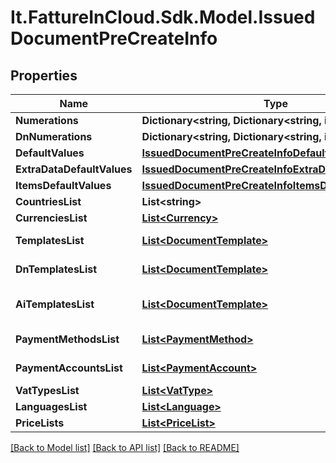 # It.FattureInCloud.Sdk.Model.IssuedDocumentPreCreateInfo

## Properties

Name | Type | Description | Notes
------------ | ------------- | ------------- | -------------
**Numerations** | **Dictionary&lt;string, Dictionary&lt;string, int&gt;&gt;** |  | [optional] 
**DnNumerations** | **Dictionary&lt;string, Dictionary&lt;string, int&gt;&gt;** |  | [optional] 
**DefaultValues** | [**IssuedDocumentPreCreateInfoDefaultValues**](IssuedDocumentPreCreateInfoDefaultValues.md) |  | [optional] 
**ExtraDataDefaultValues** | [**IssuedDocumentPreCreateInfoExtraDataDefaultValues**](IssuedDocumentPreCreateInfoExtraDataDefaultValues.md) |  | [optional] 
**ItemsDefaultValues** | [**IssuedDocumentPreCreateInfoItemsDefaultValues**](IssuedDocumentPreCreateInfoItemsDefaultValues.md) |  | [optional] 
**CountriesList** | **List&lt;string&gt;** | Countries list | [optional] 
**CurrenciesList** | [**List&lt;Currency&gt;**](Currency.md) | Currencies list | [optional] 
**TemplatesList** | [**List&lt;DocumentTemplate&gt;**](DocumentTemplate.md) | Document templates list | [optional] 
**DnTemplatesList** | [**List&lt;DocumentTemplate&gt;**](DocumentTemplate.md) | Delivery note templates list | [optional] 
**AiTemplatesList** | [**List&lt;DocumentTemplate&gt;**](DocumentTemplate.md) | Accompanying invoice templates list | [optional] 
**PaymentMethodsList** | [**List&lt;PaymentMethod&gt;**](PaymentMethod.md) | Payment methods list | [optional] 
**PaymentAccountsList** | [**List&lt;PaymentAccount&gt;**](PaymentAccount.md) | Payment accounts list | [optional] 
**VatTypesList** | [**List&lt;VatType&gt;**](VatType.md) | Vat types list | [optional] 
**LanguagesList** | [**List&lt;Language&gt;**](Language.md) | Languages list | [optional] 
**PriceLists** | [**List&lt;PriceList&gt;**](PriceList.md) | Price lists | [optional] 

[[Back to Model list]](../README.md#documentation-for-models) [[Back to API list]](../README.md#documentation-for-api-endpoints) [[Back to README]](../README.md)

